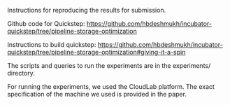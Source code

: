 Instructions for reproducing the results for submission.

Github code for Quickstep:
https://github.com/hbdeshmukh/incubator-quickstep/tree/pipeline-storage-optimization

Instructions to build quickstep: 
https://github.com/hbdeshmukh/incubator-quickstep/tree/pipeline-storage-optimization#giving-it-a-spin

The scripts and queries to run the experiments are in the experiments/
directory. 

For running the experiments, we used the CloudLab platform. The exact specification of the machine we used is provided in the paper. 

